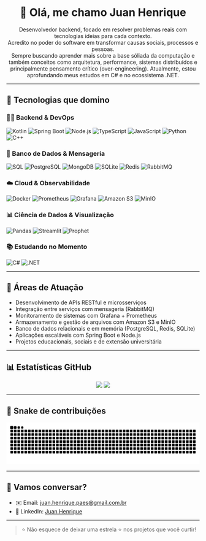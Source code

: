 <h1 align="center">👋 Olá, me chamo Juan Henrique</h1>

<p align="center">
  Desenvolvedor backend, focado em resolver problemas reais com tecnologias ideias para cada contexto. <br>
  Acredito no poder do software em transformar causas sociais, processos e pessoas. <br>
  Sempre buscando aprender mais sobre a base sóliada da computação e também conceitos como 
  arquitetura, performance, sistemas distribuídos e principalmente pensamento crítico (over-engineering). 
  Atualmente, estou aprofundando meus estudos em C# e no ecossistema .NET.
</p>

---

## 🚀 Tecnologias que domino

### 👨‍💻 Backend & DevOps
![Kotlin](https://img.shields.io/badge/-Kotlin-0095D5?style=for-the-badge&logo=kotlin&logoColor=white)
![Spring Boot](https://img.shields.io/badge/-SpringBoot-6DB33F?style=for-the-badge&logo=springboot&logoColor=white)
![Node.js](https://img.shields.io/badge/-Node.js-339933?style=for-the-badge&logo=node.js&logoColor=white)
![TypeScript](https://img.shields.io/badge/-TypeScript-3178C6?style=for-the-badge&logo=typescript&logoColor=white)
![JavaScript](https://img.shields.io/badge/-JavaScript-F7DF1E?style=for-the-badge&logo=javascript&logoColor=000)
![Python](https://img.shields.io/badge/-Python-3776AB?style=for-the-badge&logo=python&logoColor=white)
![C++](https://img.shields.io/badge/-C++-00599C?style=for-the-badge&logo=c%2b%2b&logoColor=white)

### 🧰 Banco de Dados & Mensageria
![SQL](https://img.shields.io/badge/-SQL-4479A1?style=for-the-badge&logo=sqlite&logoColor=white)
![PostgreSQL](https://img.shields.io/badge/-PostgreSQL-336791?style=for-the-badge&logo=postgresql&logoColor=white)
![MongoDB](https://img.shields.io/badge/-MongoDB-47A248?style=for-the-badge&logo=mongodb&logoColor=white)
![SQLite](https://img.shields.io/badge/-SQLite-003B57?style=for-the-badge&logo=sqlite&logoColor=white)
![Redis](https://img.shields.io/badge/-Redis-DC382D?style=for-the-badge&logo=redis&logoColor=white)
![RabbitMQ](https://img.shields.io/badge/-RabbitMQ-FF6600?style=for-the-badge&logo=rabbitmq&logoColor=white)

### ☁️ Cloud & Observabilidade
![Docker](https://img.shields.io/badge/-Docker-2496ED?style=for-the-badge&logo=docker&logoColor=white)
![Prometheus](https://img.shields.io/badge/-Prometheus-E6522C?style=for-the-badge&logo=prometheus&logoColor=white)
![Grafana](https://img.shields.io/badge/-Grafana-F46800?style=for-the-badge&logo=grafana&logoColor=white)
![Amazon S3](https://img.shields.io/badge/-Amazon%20S3-569A31?style=for-the-badge&logo=amazonaws&logoColor=white)
![MinIO](https://img.shields.io/badge/-MinIO-CF2E2E?style=for-the-badge&logo=min.io&logoColor=white)

### 📊 Ciência de Dados & Visualização
![Pandas](https://img.shields.io/badge/-Pandas-150458?style=for-the-badge&logo=pandas&logoColor=white)
![Streamlit](https://img.shields.io/badge/-Streamlit-FF4B4B?style=for-the-badge&logo=streamlit&logoColor=white)
![Prophet](https://img.shields.io/badge/-Prophet-0A0A0A?style=for-the-badge&logo=python&logoColor=white)

### 📚 Estudando no Momento
![C#](https://img.shields.io/badge/C%23-239120?style=for-the-badge&logo=c-sharp&logoColor=white)
![.NET](https://img.shields.io/badge/.NET-512BD4?style=for-the-badge&logo=dotnet&logoColor=white)

---

## 🧠 Áreas de Atuação

- Desenvolvimento de APIs RESTful e microsserviços
- Integração entre serviços com mensageria (RabbitMQ)
- Monitoramento de sistemas com Grafana + Prometheus
- Armazenamento e gestão de arquivos com Amazon S3 e MinIO
- Banco de dados relacionais e em memória (PostgreSQL, Redis, SQLite)
- Aplicações escaláveis com Spring Boot e Node.js
- Projetos educacionais, sociais e de extensão universitária

---

## 📊 Estatísticas GitHub

<p align="center">
  <img height="160em" src="https://github-readme-stats.vercel.app/api?username=juander&show_icons=true&theme=tokyonight&count_private=true" />
  <img height="160em" src="https://github-readme-stats.vercel.app/api/top-langs/?username=juander&layout=compact&theme=tokyonight" />
</p>

---

## 🐍 Snake de contribuições

<p align="center">
  <img src="https://github.com/juander/juander/blob/output/github-contribution-grid-snake-dark.svg" alt="snake">
</p>

---

## 💬 Vamos conversar?

- ✉️ Email: [juan.henrique.paes@gmail.com.br](mailto:juan.henrique.paes@gmail.com.br)
- 💼 LinkedIn: [Juan Henrique](https://www.linkedin.com/in/juan-henrique-0588a0325)

---

> ⭐ Não esquece de deixar uma estrela ⭐ nos projetos que você curtir!
